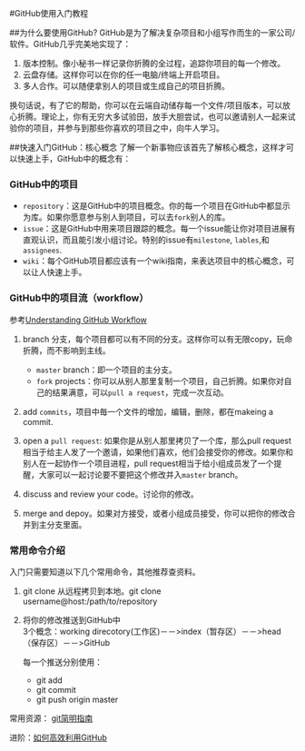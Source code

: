 #GitHub使用入门教程


##为什么要使用GitHub?
GitHub是为了解决复杂项目和小组写作而生的一家公司/软件。GitHub几乎完美地实现了：

1. 版本控制。像小秘书一样记录你折腾的全过程，追踪你项目的每一个修改。
2. 云盘存储。这样你可以在你的任一电脑/终端上开启项目。
3. 多人合作。可以随便拿别人的项目或生成自己的项目折腾。

换句话说，有了它的帮助，你可以在云端自动储存每一个文件/项目版本，可以放心折腾。理论上，你有无穷大多试验田，放手大胆尝试，也可以邀请别人一起来试验你的项目，并参与到那些你喜欢的项目之中，向牛人学习。


##快速入门GitHub：核心概念
了解一个新事物应该首先了解核心概念，这样才可以快速上手，GitHub中的概念有：

### GitHub中的项目

* `repository`：这是GitHub中的项目概念。你的每一个项目在GitHub中都显示为库。如果你愿意参与别人到项目，可以去`fork`别人的库。
* `issue`：这是GitHub中用来项目跟踪的概念。每一个issue能让你对项目进展有直观认识，而且能引发小组讨论。特别的issue有`milestone`, `lables`,和 `assignees`.
* `wiki`：每个GitHub项目都应该有一个wiki指南，来表达项目中的核心概念，可以让人快速上手。

### GitHub中的项目流（workflow）
参考[Understanding GitHub Workflow][id]

[id]: https://guides.github.com/introduction/flow/

1. branch 分支，每个项目都可以有不同的分支。这样你可以有无限copy，玩命折腾，而不影响到主线。
   * `master` branch：即一个项目的主分支。
   * `fork` projects：你可以从别人那里复制一个项目，自己折腾。如果你对自己的结果满意，可以`pull a request`，完成一次互动。
  
2. add `commits`，项目中毎一个文件的增加，编辑，删除，都在makeing a commit.

3. open a `pull request`: 如果你是从别人那里拷贝了一个库，那么pull request相当于给主人发了一个邀请，如果他们喜欢，他们会接受你的修改。如果你和别人在一起协作一个项目进程，pull request相当于给小组成员发了一个提醒，大家可以一起讨论要不要把这个修改并入`master` branch。
 
4. discuss and review your code。讨论你的修改。
5. merge and depoy。如果对方接受，或者小组成员接受，你可以把你的修改合并到主分支里面。

### 常用命令介绍
入门只需要知道以下几个常用命令，其他推荐查资料。

1. git clone 从远程拷贝到本地。git clone username@host:/path/to/repository

2. 将你的修改推送到GitHub中  
   3个概念：working direcotory(工作区)－－>index（暂存区）－－>head（保存区）－－>GitHub
   
   每一个推送分别使用：
   * git add
   * git commit
   * git push origin master

常用资源：
[git简明指南][id]

[id]: http://rogerdudler.github.io/git-guide/index.zh.html
进阶：[如何高效利用GitHub][id2]

[id2]:http://www.yangzhiping.com/tech/github.html